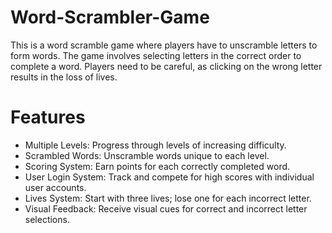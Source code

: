 # Word-Scrambler-Game
This is a word scramble game where players have to unscramble letters to form words. The game involves selecting letters in the correct order to complete a word. Players need to be careful, as clicking on the wrong letter results in the loss of lives.
# Features
- Multiple Levels: Progress through levels of increasing difficulty.
- Scrambled Words: Unscramble words unique to each level.
- Scoring System: Earn points for each correctly completed word.
- User Login System: Track and compete for high scores with individual user accounts.
- Lives System: Start with three lives; lose one for each incorrect letter.
- Visual Feedback: Receive visual cues for correct and incorrect letter selections.

